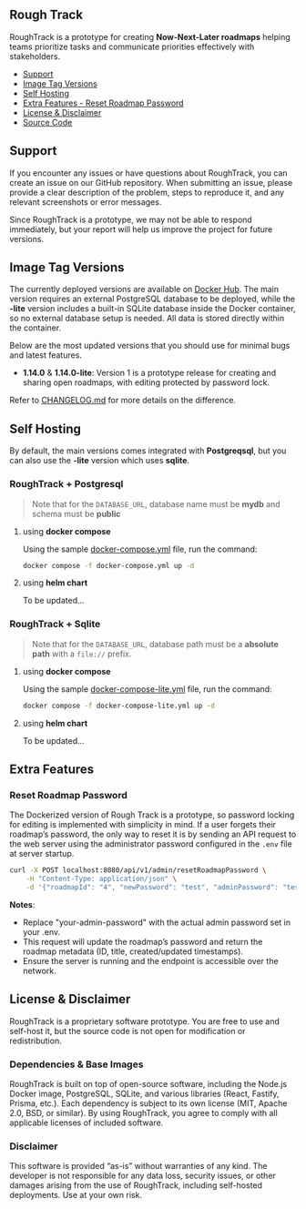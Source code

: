 ## Rough Track

RoughTrack is a prototype for creating **Now-Next-Later roadmaps** helping teams prioritize tasks and communicate priorities effectively with stakeholders.

- [Support](#support)
- [Image Tag Versions](#image-tag-versions)
- [Self Hosting](#self-hosting)
- [Extra Features - Reset Roadmap Password](#reset-roadmap-password)
- [License & Disclaimer](#license--disclaimer)
- [Source Code](https://github.com/bkjam/RoughTrack)

## Support

If you encounter any issues or have questions about RoughTrack, you can create an issue on our GitHub repository. When submitting an issue, please provide a clear description of the problem, steps to reproduce it, and any relevant screenshots or error messages.

Since RoughTrack is a prototype, we may not be able to respond immediately, but your report will help us improve the project for future versions.

## Image Tag Versions

The currently deployed versions are available on [Docker Hub](https://hub.docker.com/r/bkjam/roughtrack). The main version requires an external PostgreSQL database to be deployed, while the **-lite** version includes a built-in SQLite database inside the Docker container, so no external database setup is needed. All data is stored directly within the container.

Below are the most updated versions that you should use for minimal bugs and latest features.

- **1.14.0** & **1.14.0-lite**: Version 1 is a prototype release for creating and sharing open roadmaps, with editing protected by password lock.

Refer to [CHANGELOG.md](./CHANGELOG.md) for more details on the difference.

## Self Hosting

By default, the main versions comes integrated with **Postgreqsql**, but you can also use the **-lite** version which uses **sqlite**.

### RoughTrack + Postgresql

> Note that for the `DATABASE_URL`, database name must be **mydb** and schema must be **public**

1. using **docker compose**

   Using the sample [docker-compose.yml](./docker-compose.yml) file, run the command:

   ```bash
   docker compose -f docker-compose.yml up -d
   ```

2. using **helm chart**

   To be updated...

### RoughTrack + Sqlite

> Note that for the `DATABASE_URL`, database path must be a **absolute path** with a `file://` prefix.

1. using **docker compose**

   Using the sample [docker-compose-lite.yml](./docker-compose-lite.yml) file, run the command:

   ```bash
   docker compose -f docker-compose-lite.yml up -d
   ```

2. using **helm chart**

   To be updated...

## Extra Features

### Reset Roadmap Password

The Dockerized version of Rough Track is a prototype, so password locking for editing is implemented with simplicity in mind. If a user forgets their roadmap’s password, the only way to reset it is by sending an API request to the web server using the administrator password configured in the `.env` file at server startup.

```bash
curl -X POST localhost:8080/api/v1/admin/resetRoadmapPassword \
    -H "Content-Type: application/json" \
    -d '{"roadmapId": "4", "newPassword": "test", "adminPassword": "test"}'
```

**Notes**:

- Replace "your-admin-password" with the actual admin password set in your .env.
- This request will update the roadmap’s password and return the roadmap metadata (ID, title, created/updated timestamps).
- Ensure the server is running and the endpoint is accessible over the network.

## License & Disclaimer

RoughTrack is a proprietary software prototype. You are free to use and self-host it, but the source code is not open for modification or redistribution.

### Dependencies & Base Images

RoughTrack is built on top of open-source software, including the Node.js Docker image, PostgreSQL, SQLite, and various libraries (React, Fastify, Prisma, etc.). Each dependency is subject to its own license (MIT, Apache 2.0, BSD, or similar). By using RoughTrack, you agree to comply with all applicable licenses of included software.

### Disclaimer

This software is provided “as-is” without warranties of any kind. The developer is not responsible for any data loss, security issues, or other damages arising from the use of RoughTrack, including self-hosted deployments. Use at your own risk.
